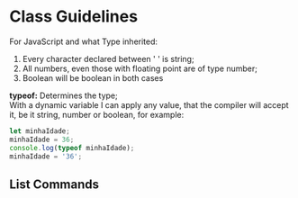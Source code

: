 # Class Guidelines

For JavaScript and what Type inherited:  
1) Every character declared between ' ' is string;  
2) All numbers, even those with floating point are of type number;  
3) Boolean will be boolean in both cases  

 **typeof:** Determines the type;  
 With a dynamic variable I can apply any value, that the compiler will accept it,
 be it string, number or boolean, for example:  

~~~js
let minhaIdade;
minhaIdade = 36;
console.log(typeof minhaIdade);
minhaIdade = '36';
~~~ 
## List Commands  

~~~typescript
 
~~~  

~~~json

~~~
